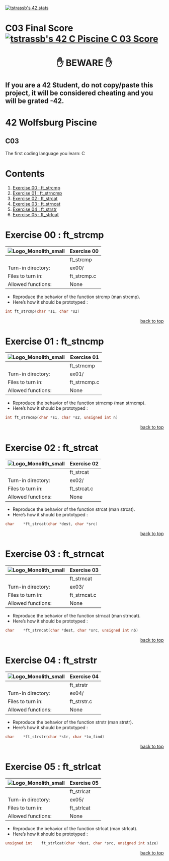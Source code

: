 [![tstrassb's 42 stats](https://badge42.vercel.app/api/v2/clk7xyddm001108l1dlt4bjx7/stats?cursusId=9&coalitionId=270)](https://github.com/JaeSeoKim/badge42)

# C03 Final Score [![tstrassb's 42 C Piscine C 03 Score](https://badge42.vercel.app/api/v2/clk7xyddm001108l1dlt4bjx7/project/2886220)](https://github.com/JaeSeoKim/badge42)

<h1 align="center">✋ BEWARE ✋</h1>

## If you are a 42 Student, do not copy/paste this project, it will be considered cheating and you will be grated -42.

# 42 Wolfsburg Piscine 
## C03

The first coding language you learn: C

# Contents

1. [Exercise 00 : ft_strcmp](#ex00)
2. [Exercise 01 : ft_strncmp](#ex01)
3. [Exercise 02 : ft_strcat](#ex02)
4. [Exercise 03 : ft_strncat](#ex03)
5. [Exercise 04 : ft_strstr](#ex04)
6. [Exercise 05 : ft_strlcat](#ex05)

# <a name="ex00">Exercise 00 : ft_strcmp</a>

| ![Logo_Monolith_small](https://user-images.githubusercontent.com/120580537/209333599-dc44418d-8ee7-42b6-8a4a-7ff328778d87.png) | Exercise 00 |
| ----- | ----- |
| | ft_strcmp |
| Turn-in directory: | ex00/ |
| Files to turn in: | ft_strcmp.c |
| Allowed functions: | None |

* Reproduce the behavior of the function strcmp (man strcmp).
* Here’s how it should be prototyped :

````C
int	ft_strcmp(char *s1, char *s2)
````

<p align="right">
 <a href="https://github.com/Cerberus2290/Piscine_Nov22/tree/main/c03#-beware-">back to top</a>
</p>

# <a name="ex01">Exercise 01 : ft_stncmp</a>

| ![Logo_Monolith_small](https://user-images.githubusercontent.com/120580537/209333599-dc44418d-8ee7-42b6-8a4a-7ff328778d87.png) | Exercise 01 |
| ----- | ----- |
| | ft_strncmp |
| Turn-in directory: | ex01/ |
| Files to turn in: | ft_strncmp.c |
| Allowed functions: | None |

* Reproduce the behavior of the function strncmp (man strncmp).
* Here’s how it should be prototyped :

````C
int	ft_strncmp(char *s1, char *s2, unsigned int n)
````

<p align="right">
 <a href="https://github.com/Cerberus2290/Piscine_Nov22/tree/main/c03#-beware-">back to top</a>
</p>

# <a name="ex02">Exercise 02 : ft_strcat</a>

| ![Logo_Monolith_small](https://user-images.githubusercontent.com/120580537/209333599-dc44418d-8ee7-42b6-8a4a-7ff328778d87.png) | Exercise 02 |
| ----- | ----- |
| | ft_strcat |
| Turn-in directory: | ex02/ |
| Files to turn in: | ft_strcat.c |
| Allowed functions: | None |

* Reproduce the behavior of the function strcat (man strcat).
* Here’s how it should be prototyped :

````C
char	*ft_strcat(char *dest, char *src)
````

<p align="right">
 <a href="https://github.com/Cerberus2290/Piscine_Nov22/tree/main/c03#-beware-">back to top</a>
</p>

# <a name="ex03">Exercise 03 : ft_strncat</a>

| ![Logo_Monolith_small](https://user-images.githubusercontent.com/120580537/209333599-dc44418d-8ee7-42b6-8a4a-7ff328778d87.png) | Exercise 03 |
| ----- | ----- |
| | ft_strncat |
| Turn-in directory: | ex03/ |
| Files to turn in: | ft_strncat.c |
| Allowed functions: | None |

* Reproduce the behavior of the function strncat (man strncat).
* Here’s how it should be prototyped :

````C
char	*ft_strncat(char *dest, char *src, unsigned int nb)
````

<p align="right">
 <a href="https://github.com/Cerberus2290/Piscine_Nov22/tree/main/c03#-beware-">back to top</a>
</p>

# <a name="ex04">Exercise 04 : ft_strstr</a>

| ![Logo_Monolith_small](https://user-images.githubusercontent.com/120580537/209333599-dc44418d-8ee7-42b6-8a4a-7ff328778d87.png) | Exercise 04 |
| ----- | ----- |
| | ft_strstr |
| Turn-in directory: | ex04/ |
| Files to turn in: | ft_strstr.c |
| Allowed functions: | None |

* Reproduce the behavior of the function strstr (man strstr).
* Here’s how it should be prototyped :

````C
char	*ft_strstr(char *str, char *to_find)
````

<p align="right">
 <a href="https://github.com/Cerberus2290/Piscine_Nov22/tree/main/c03#-beware-">back to top</a>
</p>

# <a name="ex05">Exercise 05 : ft_strlcat</a>

| ![Logo_Monolith_small](https://user-images.githubusercontent.com/120580537/209333599-dc44418d-8ee7-42b6-8a4a-7ff328778d87.png) | Exercise 05 |
| ----- | ----- |
| | ft_strlcat |
| Turn-in directory: | ex05/ |
| Files to turn in: | ft_strlcat |
| Allowed functions: | None |

* Reproduce the behavior of the function strlcat (man strlcat).
* Here’s how it should be prototyped :

````C
unsigned int	ft_strlcat(char *dest, char *src, unsigned int size)
````

<p align="right">
 <a href="https://github.com/Cerberus2290/Piscine_Nov22/tree/main/c03#-beware-">back to top</a>
</p>